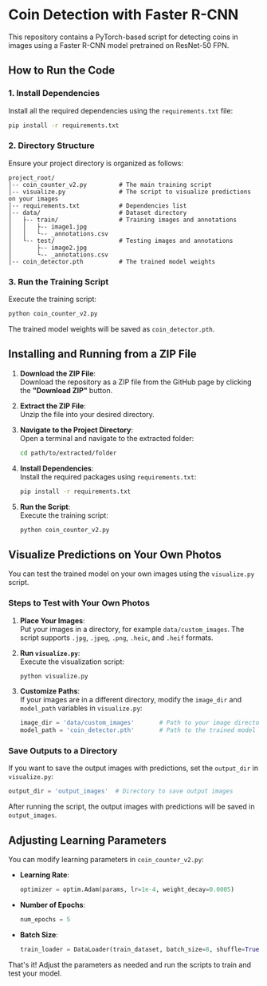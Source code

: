# Coin Detection with Faster R-CNN

This repository contains a PyTorch-based script for detecting coins in images using a Faster R-CNN model pretrained on ResNet-50 FPN.

## How to Run the Code

### 1. Install Dependencies

Install all the required dependencies using the `requirements.txt` file:

```bash
pip install -r requirements.txt
```

### 2. Directory Structure

Ensure your project directory is organized as follows:

```plaintext
project_root/
│-- coin_counter_v2.py         # The main training script
│-- visualize.py               # The script to visualize predictions on your images
│-- requirements.txt           # Dependencies list
│-- data/                      # Dataset directory
│   ├-- train/                 # Training images and annotations
│   │   ├-- image1.jpg
│   │   └-- _annotations.csv
│   └-- test/                  # Testing images and annotations
│       ├-- image2.jpg
│       └-- _annotations.csv
│-- coin_detector.pth          # The trained model weights
```

### 3. Run the Training Script

Execute the training script:

```bash
python coin_counter_v2.py
```

The trained model weights will be saved as `coin_detector.pth`.

## Installing and Running from a ZIP File

1. **Download the ZIP File**:  
   Download the repository as a ZIP file from the GitHub page by clicking the **"Download ZIP"** button.

2. **Extract the ZIP File**:  
   Unzip the file into your desired directory.

3. **Navigate to the Project Directory**:  
   Open a terminal and navigate to the extracted folder:

   ```bash
   cd path/to/extracted/folder
   ```

4. **Install Dependencies**:  
   Install the required packages using `requirements.txt`:

   ```bash
   pip install -r requirements.txt
   ```

5. **Run the Script**:  
   Execute the training script:

   ```bash
   python coin_counter_v2.py
   ```

## Visualize Predictions on Your Own Photos

You can test the trained model on your own images using the `visualize.py` script.

### Steps to Test with Your Own Photos

1. **Place Your Images**:  
   Put your images in a directory, for example `data/custom_images`. The script supports `.jpg`, `.jpeg`, `.png`, `.heic`, and `.heif` formats.

2. **Run `visualize.py`**:  
   Execute the visualization script:

   ```bash
   python visualize.py
   ```

3. **Customize Paths**:  
   If your images are in a different directory, modify the `image_dir` and `model_path` variables in `visualize.py`:

   ```python
   image_dir = 'data/custom_images'       # Path to your image directory
   model_path = 'coin_detector.pth'       # Path to the trained model
   ```

### Save Outputs to a Directory

If you want to save the output images with predictions, set the `output_dir` in `visualize.py`:

```python
output_dir = 'output_images'  # Directory to save output images
```

After running the script, the output images with predictions will be saved in `output_images`.

## Adjusting Learning Parameters

You can modify learning parameters in `coin_counter_v2.py`:

- **Learning Rate**:  
  ```python
  optimizer = optim.Adam(params, lr=1e-4, weight_decay=0.0005)
  ```

- **Number of Epochs**:  
  ```python
  num_epochs = 5
  ```

- **Batch Size**:  
  ```python
  train_loader = DataLoader(train_dataset, batch_size=8, shuffle=True, collate_fn=collate_fn)
  ```

That's it! Adjust the parameters as needed and run the scripts to train and test your model.
